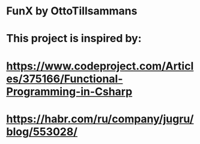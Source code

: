 # FunX by OttoTillsammans
#
# This project is inspired by:
#
# https://www.codeproject.com/Articles/375166/Functional-Programming-in-Csharp
#
# https://habr.com/ru/company/jugru/blog/553028/
